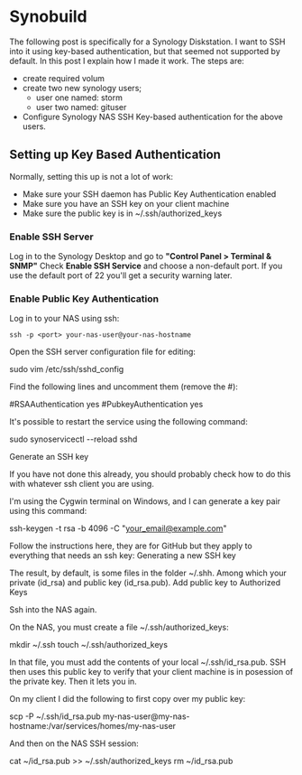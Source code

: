 # Synobuild
The following post is specifically for a Synology Diskstation. I want to SSH into it using key-based authentication, but that seemed not supported by default. In this post I explain how I made it work.
The steps are:
* create required volum
* create two new synology users;
  * user one named: storm
  * user two named: gituser
* Configure Synology NAS SSH Key-based authentication for the above users.

## Setting up Key Based Authentication
Normally, setting this up is not a lot of work:
* Make sure your SSH daemon has Public Key Authentication enabled
* Make sure you have an SSH key on your client machine
* Make sure the public key is in ~/.ssh/authorized_keys
### Enable SSH Server
Log in to the Synology Desktop and go to **"Control Panel > Terminal & SNMP"**
Check **Enable SSH Service** and choose a non-default port. If you use the default port of 22 you'll get a security warning later.
### Enable Public Key Authentication

Log in to your NAS using ssh:

    ssh -p <port> your-nas-user@your-nas-hostname

Open the SSH server configuration file for editing:

sudo vim /etc/ssh/sshd_config

Find the following lines and uncomment them (remove the #):

#RSAAuthentication yes
#PubkeyAuthentication yes

It's possible to restart the service using the following command:

sudo synoservicectl --reload sshd

Generate an SSH key

If you have not done this already, you should probably check how to do this with whatever ssh client you are using.

I'm using the Cygwin terminal on Windows, and I can generate a key pair using this command:

ssh-keygen -t rsa -b 4096 -C "your_email@example.com"

Follow the instructions here, they are for GitHub but they apply to everything that needs an ssh key: Generating a new SSH key

The result, by default, is some files in the folder ~/.shh. Among which your private (id_rsa) and public key (id_rsa.pub).
Add public key to Authorized Keys

Ssh into the NAS again.

On the NAS, you must create a file ~/.ssh/authorized_keys:

mkdir ~/.ssh
touch ~/.ssh/authorized_keys

In that file, you must add the contents of your local ~/.ssh/id_rsa.pub. SSH then uses this public key to verify that your client machine is in posession of the private key. Then it lets you in.

On my client I did the following to first copy over my public key:

scp -P <port> ~/.ssh/id_rsa.pub my-nas-user@my-nas-hostname:/var/services/homes/my-nas-user

And then on the NAS SSH session:

cat ~/id_rsa.pub >> ~/.ssh/authorized_keys
rm ~/id_rsa.pub
